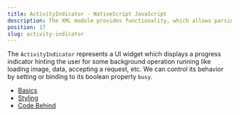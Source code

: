 ```yaml
---
title: ActivityIndicator - NativeScript JavaScript
description: The XML module provides functionality, which allows parsing an XML content in NativeSciprt. The module enables searching for specific attribute and its value or taking the data(e.g. `text` value) locked between the XML elements.
position: 17
slug: activity-indicator
---
```

The `ActivityIndicator` represents a UI widget which displays a progress indicator hinting the user 
for some background operation running like loading image, data, accepting a request, etc. 
We can control its behavior by setting or binding to its boolean property `busy`.

* [Basics](#basics)
* [Styling](#styling)
* [Code Behind](#code-behind)